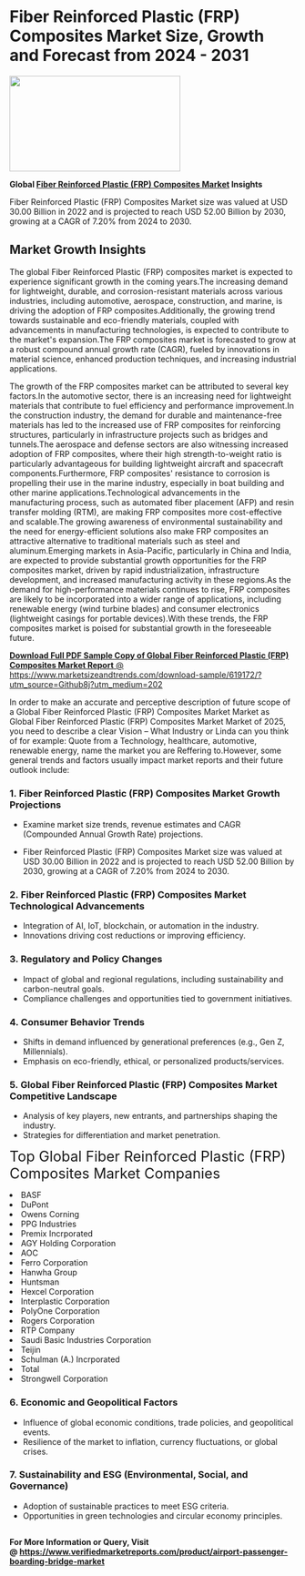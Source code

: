 <H1>Fiber Reinforced Plastic (FRP) Composites Market Size, Growth and Forecast from 2024 - 2031</H1><img class="aligncenter size-medium wp-image-584254" src="https://thirdeyenews.in/wp-content/uploads/2024/09/Global-Market-Research-300x168.jpeg" alt="" width="300" height="168" /><p><strong>Global&nbsp;<a href="https://www.marketsizeandtrends.com/download-sample/619172/?utm_source=Github8j?utm_medium=202">Fiber Reinforced Plastic (FRP) Composites Market</a> Insights</strong></p><p>Fiber Reinforced Plastic (FRP) Composites Market size was valued at USD 30.00 Billion in 2022 and is projected to reach USD 52.00 Billion by 2030, growing at a CAGR of 7.20% from 2024 to 2030.</p><p><h2>Market Growth Insights</h2> <p>The global Fiber Reinforced Plastic (FRP) composites market is expected to experience significant growth in the coming years.The increasing demand for lightweight, durable, and corrosion-resistant materials across various industries, including automotive, aerospace, construction, and marine, is driving the adoption of FRP composites.Additionally, the growing trend towards sustainable and eco-friendly materials, coupled with advancements in manufacturing technologies, is expected to contribute to the market's expansion.The FRP composites market is forecasted to grow at a robust compound annual growth rate (CAGR), fueled by innovations in material science, enhanced production techniques, and increasing industrial applications.</p> <p><a href="download_sample_link"></a></p> <p>The growth of the FRP composites market can be attributed to several key factors.In the automotive sector, there is an increasing need for lightweight materials that contribute to fuel efficiency and performance improvement.In the construction industry, the demand for durable and maintenance-free materials has led to the increased use of FRP composites for reinforcing structures, particularly in infrastructure projects such as bridges and tunnels.The aerospace and defense sectors are also witnessing increased adoption of FRP composites, where their high strength-to-weight ratio is particularly advantageous for building lightweight aircraft and spacecraft components.Furthermore, FRP composites' resistance to corrosion is propelling their use in the marine industry, especially in boat building and other marine applications.Technological advancements in the manufacturing process, such as automated fiber placement (AFP) and resin transfer molding (RTM), are making FRP composites more cost-effective and scalable.The growing awareness of environmental sustainability and the need for energy-efficient solutions also make FRP composites an attractive alternative to traditional materials such as steel and aluminum.Emerging markets in Asia-Pacific, particularly in China and India, are expected to provide substantial growth opportunities for the FRP composites market, driven by rapid industrialization, infrastructure development, and increased manufacturing activity in these regions.As the demand for high-performance materials continues to rise, FRP composites are likely to be incorporated into a wider range of applications, including renewable energy (wind turbine blades) and consumer electronics (lightweight casings for portable devices).With these trends, the FRP composites market is poised for substantial growth in the foreseeable future.</p> <p><a href="get_more_link"></p><p><span class=""><strong>Download Full PDF Sample Copy of Global Fiber Reinforced Plastic (FRP) Composites Market Report</strong> @ <a href="https://www.marketsizeandtrends.com/download-sample/619172/?utm_source=Github8j?utm_medium=202" target="_blank">https://www.marketsizeandtrends.com/download-sample/619172/?utm_source=Github8j?utm_medium=202</a></span></p><p>In order to make an accurate and perceptive description of future scope of a Global&nbsp;Fiber Reinforced Plastic (FRP) Composites Market Market as Global&nbsp;Fiber Reinforced Plastic (FRP) Composites Market Market of 2025, you need to describe a clear Vision &ndash; What Industry or Linda can you think of for example: Quote from a Technology, healthcare, automotive, renewable energy, name the market you are Reffering to.However, some general trends and factors usually impact market reports and their future outlook include:</p><h3>1.&nbsp;<strong>Fiber Reinforced Plastic (FRP) Composites Market Growth Projections</strong></h3><ul><li>Examine market size trends, revenue estimates and CAGR (Compounded Annual Growth Rate) projections.</li><li><p>Fiber Reinforced Plastic (FRP) Composites Market size was valued at USD 30.00 Billion in 2022 and is projected to reach USD 52.00 Billion by 2030, growing at a CAGR of 7.20% from 2024 to 2030.</p></li></ul><h3>2.&nbsp;<strong>Fiber Reinforced Plastic (FRP) Composites Market Technological Advancements</strong></h3><ul><li>Integration of AI, IoT, blockchain, or automation in the industry.</li><li>Innovations driving cost reductions or improving efficiency.</li></ul><h3>3.&nbsp;<strong>Regulatory and Policy Changes</strong></h3><ul><li>Impact of global and regional regulations, including sustainability and carbon-neutral goals.</li><li>Compliance challenges and opportunities tied to government initiatives.</li></ul><h3>4.&nbsp;<strong>Consumer Behavior Trends</strong></h3><ul><li>Shifts in demand influenced by generational preferences (e.g., Gen Z, Millennials).</li><li>Emphasis on eco-friendly, ethical, or personalized products/services.</li></ul><h3>5.&nbsp;<strong>Global Fiber Reinforced Plastic (FRP) Composites Market Competitive Landscape</strong></h3><ul><li>Analysis of key players, new entrants, and partnerships shaping the industry.</li><li>Strategies for differentiation and market penetration.</li></ul><p data-pm-slice="1 1 []"><span style="color: inherit; font-family: inherit; font-size: 25px;">Top Global Fiber Reinforced Plastic (FRP) Composites Market Companies</span></p><div class="" data-test-id=""><p><li>BASF</li><li> DuPont</li><li> Owens Corning</li><li> PPG Industries</li><li> Premix Incrporated</li><li> AGY Holding Corporation</li><li> AOC</li><li> Ferro Corporation</li><li> Hanwha Group</li><li> Huntsman</li><li> Hexcel Corporation</li><li> Interplastic Corporation</li><li> PolyOne Corporation</li><li> Rogers Corporation</li><li> RTP Company</li><li> Saudi Basic Industries Corporation</li><li> Teijin</li><li> Schulman (A.) Incrporated</li><li> Total</li><li> Strongwell Corporation</li></p></div><h3>6.&nbsp;<strong>Economic and Geopolitical Factors</strong></h3><ul><li>Influence of global economic conditions, trade policies, and geopolitical events.</li><li>Resilience of the market to inflation, currency fluctuations, or global crises.</li></ul><h3>7.&nbsp;<strong>Sustainability and ESG (Environmental, Social, and Governance)</strong></h3><ul><li>Adoption of sustainable practices to meet ESG criteria.</li><li>Opportunities in green technologies and circular economy principles.</li></ul><h2><strong style="font-size: 14px;">For More Information or Query, Visit @&nbsp;</strong><a style="background-color: #ffffff; font-size: 14px;" href="https://www.marketsizeandtrends.com/report/fiber-reinforced-plastic-frp-composites-market/" target="_blank">https://www.verifiedmarketreports.com/product/airport-passenger-boarding-bridge-market</a></h2>